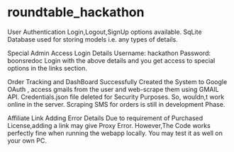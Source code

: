 # roundtable_hackathon

User Authentication
  Login,Logout,SignUp options available.
  SqLite Database used for storing models i.e. any types of details.

Special Admin Access Login Details
  Username: hackathon
  Password: boonsredoc
  Login with the above details and you get access to special options in the links section.
  
Order Tracking and DashBoard
  Successfully Created the System to Google OAuth , access gmails from the user and web-scrape them using GMAIL API.
  Credentials.json file deleted for Security Purposes. So, wouldn,t work online in the server.
  Scraping SMS for orders is still in development Phase.
  
Affiliate Link Adding Error Details
  Due to requirement of Purchased License,adding a link may give Proxy Error. 
  However,The Code works perfectly fine when running the webapp locally. You may test it as well on your own PC.
  
